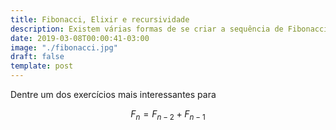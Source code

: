 ```yaml
---
title: Fibonacci, Elixir e recursividade
description: Existem várias formas de se criar a sequência de Fibonacci em Elixir. Conheça algumas delas e qual a melhor, a nível de performance.
date: 2019-03-08T00:00:41-03:00
image: "./fibonacci.jpg"
draft: false
template: post
---
```


Dentre um dos exercícios mais interessantes para

$$
F_n = F_{n-2} + F_{n-1}
$$
